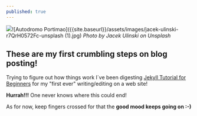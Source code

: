 ```yaml
---
published: true
---
```

![]({{site.baseurl}}/)![Autodromo Portimao]({{site.baseurl}}/assets/images/jacek-ulinski-r7QrH0572Fc-unsplash (1).jpg)
_Photo by Jacek Ulinski on Unsplash_
  

## These are my first crumbling steps on blog posting!

Trying to figure out how things work I´ve been digesting [Jekyll Tutorial for Beginners](https://blog.webjeda.com/jekyll-guide/) for my "first ever" writing/editing on a web site!

**Hurrah!!!** One never knows where this could end!

As for now, keep fingers crossed for that the **good mood keeps going on :-)**
